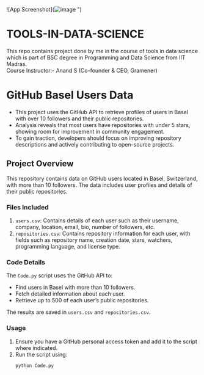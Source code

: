 ![App Screenshot](![image](https://github.com/user-attachments/assets/b20faecc-b2fe-4a52-b505-79727e882503)
")
# TOOLS-IN-DATA-SCIENCE

This repo contains project done by me in the course of tools in data science which is part of BSC degree in Programming and Data Science from IIT Madras.
<br />Course Instructor:- Anand S (Co-founder & CEO, Gramener)

# GitHub Basel Users Data

- This project uses the GitHub API to retrieve profiles of users in Basel with over 10 followers and their public repositories.
- Analysis reveals that most users have repositories with under 5 stars, showing room for improvement in community engagement.
- To gain traction, developers should focus on improving repository descriptions and actively contributing to open-source projects.

## Project Overview

This repository contains data on GitHub users located in Basel, Switzerland, with more than 10 followers. The data includes user profiles and details of their public repositories.

### Files Included

1. `users.csv`: Contains details of each user such as their username, company, location, email, bio, number of followers, etc.
2. `repositories.csv`: Contains repository information for each user, with fields such as repository name, creation date, stars, watchers, programming language, and license type.

### Code Details

The `Code.py` script uses the GitHub API to:
- Find users in Basel with more than 10 followers.
- Fetch detailed information about each user.
- Retrieve up to 500 of each user’s public repositories.

The results are saved in `users.csv` and `repositories.csv`.

### Usage

1. Ensure you have a GitHub personal access token and add it to the script where indicated.
2. Run the script using:
   ```bash
   python Code.py

